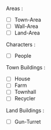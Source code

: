 Areas :
- [ ] Town-Area
- [ ] Wall-Area
- [ ] Land-Area

Characters :
- [ ] People

Town Buildings :
- [ ] House
- [ ] Farm
- [ ] Townhall
- [ ] Recycler

Land Buildings :
- [ ] Gun-Turret